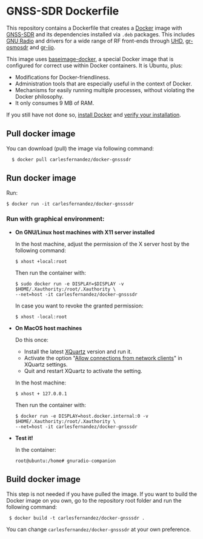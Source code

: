 # GNSS-SDR Dockerfile

This repository contains a Dockerfile that creates a [Docker](https://www.docker.com/) image with [GNSS-SDR](https://gnss-sdr.org) and its dependencies installed via ```.deb``` packages. This includes [GNU Radio](https://gnuradio.org/) and drivers for a wide range of RF front-ends through [UHD](https://github.com/EttusResearch/uhd), [gr-osmosdr](http://osmocom.org/projects/sdr/wiki/GrOsmoSDR) and [gr-iio](https://github.com/analogdevicesinc/gr-iio).

This image uses [baseimage-docker](https://github.com/phusion/baseimage-docker), a special Docker image that is configured for correct use within Docker containers. It is Ubuntu, plus:

  * Modifications for Docker-friendliness.
  * Administration tools that are especially useful in the context of Docker.
  * Mechanisms for easily running multiple processes, without violating the Docker philosophy.
  * It only consumes 9 MB of RAM.

If you still have not done so, [install Docker](https://docs.docker.com/engine/getstarted/step_one/) and [verify your installation](https://docs.docker.com/engine/getstarted/step_three/).

Pull docker image
-----------

You can download (pull) the image via following command:

      $ docker pull carlesfernandez/docker-gnsssdr



Run docker image
-----------

Run:

    $ docker run -it carlesfernandez/docker-gnsssdr

### Run with graphical environment:

 * **On GNU/Linux host machines with X11 server installed**

   In the host machine, adjust the permission of the X server host by the following command:

       $ xhost +local:root

   Then run the container with:

       $ sudo docker run -e DISPLAY=$DISPLAY -v $HOME/.Xauthority:/root/.Xauthority \
       --net=host -it carlesfernandez/docker-gnsssdr

   In case you want to revoke the granted permission:

       $ xhost -local:root

 * **On MacOS host machines**

   Do this once:
     - Install the latest [XQuartz](https://www.xquartz.org/) version and run it.
     - Activate the option "[Allow connections from network clients](https://blogs.oracle.com/oraclewebcentersuite/running-gui-applications-on-native-docker-containers-for-mac)" in XQuartz settings.
     - Quit and restart XQuartz to activate the setting.

   In the host machine:

       $ xhost + 127.0.0.1

   Then run the container with:

       $ docker run -e DISPLAY=host.docker.internal:0 -v $HOME/.Xauthority:/root/.Xauthority \
       --net=host -it carlesfernandez/docker-gnsssdr

 * **Test it!**

   In the container:

       root@ubuntu:/home# gnuradio-companion


Build docker image
-----------

This step is not needed if you have pulled the image. If you want to build the Docker image on you own, go to the repository root folder and run the following command:

     $ docker build -t carlesfernandez/docker-gnsssdr .

You can change `carlesfernandez/docker-gnsssdr` at your own preference.
